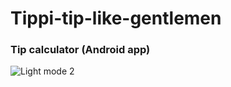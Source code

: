 # Tippi-tip-like-gentlemen
### Tip calculator (Android app)
![Light mode 2](https://user-images.githubusercontent.com/75077747/153695985-7c746289-1a90-4025-b9fb-f60e7ae8b745.png)


